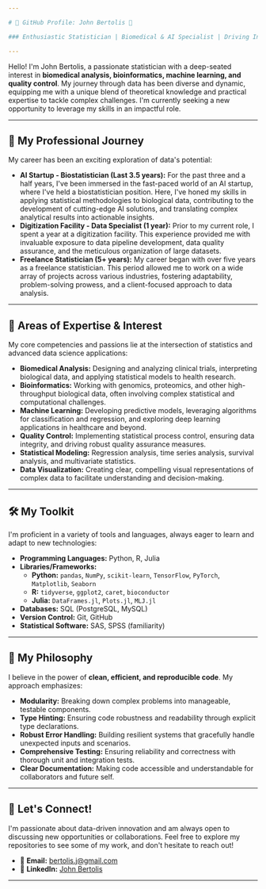 ```yaml
---

# 🌟 GitHub Profile: John Bertolis 🌟

### Enthusiastic Statistician | Biomedical & AI Specialist | Driving Insights from Data

---
```


Hello! I'm John Bertolis, a passionate statistician with a deep-seated interest in **biomedical analysis, bioinformatics, machine learning, and quality control**. My journey through data has been diverse and dynamic, equipping me with a unique blend of theoretical knowledge and practical expertise to tackle complex challenges. I'm currently seeking a new opportunity to leverage my skills in an impactful role.

---

## 🚀 My Professional Journey

My career has been an exciting exploration of data's potential:

* **AI Startup - Biostatistician (Last 3.5 years):** For the past three and a half years, I've been immersed in the fast-paced world of an AI startup, where I've held a biostatistician position. Here, I've honed my skills in applying statistical methodologies to biological data, contributing to the development of cutting-edge AI solutions, and translating complex analytical results into actionable insights.
* **Digitization Facility - Data Specialist (1 year):** Prior to my current role, I spent a year at a digitization facility. This experience provided me with invaluable exposure to data pipeline development, data quality assurance, and the meticulous organization of large datasets.
* **Freelance Statistician (5+ years):** My career began with over five years as a freelance statistician. This period allowed me to work on a wide array of projects across various industries, fostering adaptability, problem-solving prowess, and a client-focused approach to data analysis.

---

## 🔬 Areas of Expertise & Interest

My core competencies and passions lie at the intersection of statistics and advanced data science applications:

* **Biomedical Analysis:** Designing and analyzing clinical trials, interpreting biological data, and applying statistical models to health research.
* **Bioinformatics:** Working with genomics, proteomics, and other high-throughput biological data, often involving complex statistical and computational challenges.
* **Machine Learning:** Developing predictive models, leveraging algorithms for classification and regression, and exploring deep learning applications in healthcare and beyond.
* **Quality Control:** Implementing statistical process control, ensuring data integrity, and driving robust quality assurance measures.
* **Statistical Modeling:** Regression analysis, time series analysis, survival analysis, and multivariate statistics.
* **Data Visualization:** Creating clear, compelling visual representations of complex data to facilitate understanding and decision-making.

---

## 🛠️ My Toolkit

I'm proficient in a variety of tools and languages, always eager to learn and adapt to new technologies:

* **Programming Languages:** Python, R, Julia
* **Libraries/Frameworks:**
    * **Python:** `pandas`, `NumPy`, `scikit-learn`, `TensorFlow`, `PyTorch`, `Matplotlib`, `Seaborn`
    * **R:** `tidyverse`, `ggplot2`, `caret`, `bioconductor`
    * **Julia:** `DataFrames.jl`, `Plots.jl`, `MLJ.jl`
* **Databases:** SQL (PostgreSQL, MySQL)
* **Version Control:** Git, GitHub
* **Statistical Software:** SAS, SPSS (familiarity)

---

## 🌱 My Philosophy

I believe in the power of **clean, efficient, and reproducible code**. My approach emphasizes:

* **Modularity:** Breaking down complex problems into manageable, testable components.
* **Type Hinting:** Ensuring code robustness and readability through explicit type declarations.
* **Robust Error Handling:** Building resilient systems that gracefully handle unexpected inputs and scenarios.
* **Comprehensive Testing:** Ensuring reliability and correctness with thorough unit and integration tests.
* **Clear Documentation:** Making code accessible and understandable for collaborators and future self.

---

## 🤝 Let's Connect!

I'm passionate about data-driven innovation and am always open to discussing new opportunities or collaborations. Feel free to explore my repositories to see some of my work, and don't hesitate to reach out!

* 📧 **Email:** bertolis.j@gmail.com
* 🔗 **LinkedIn:** [John Bertolis](https://www.linkedin.com/in/john-bertolis-4a66035a/)
<!--* 🌐 **Personal Website/Blog (Optional):** [Your Website URL]-->

---
